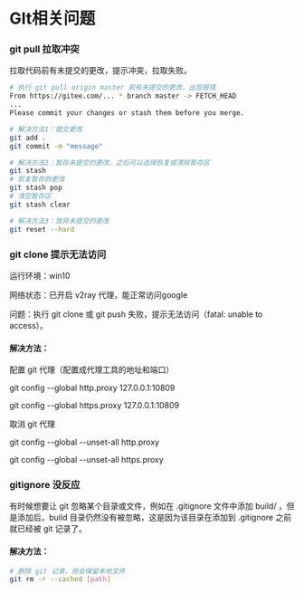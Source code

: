 # GIt相关问题

### git pull 拉取冲突

拉取代码前有未提交的更改，提示冲突，拉取失败。

```bash
# 执行 git pull origin master 前有未提交的更改，出现报错
From https://gitee.com/... * branch master -> FETCH_HEAD 
...
Please commit your changes or stash them before you merge.

# 解决方法1：提交更改
git add .
git commit -m "message"

# 解决方法2：暂存未提交的更改，之后可以选择恢复或清除暂存区
git stash
# 恢复暂存的更改
git stash pop
# 清空暂存区
git stash clear

# 解决方法3：放弃未提交的更改
git reset --hard
```

### git clone 提示无法访问

运行环境：win10

网络状态：已开启 v2ray 代理，能正常访问google

问题：执行 git clone 或 git push 失败，提示无法访问（fatal: unable to access）。

#### 解决方法：

配置 git 代理（配置成代理工具的地址和端口）

git config --global http.proxy 127.0.0.1:10809

git config --global https.proxy 127.0.0.1:10809

取消 git 代理

git config --global --unset-all http.proxy

git config --global --unset-all https.proxy

### gitignore 没反应

有时候想要让 git 忽略某个目录或文件，例如在 .gitignore 文件中添加 build/ ，但是添加后，build 目录仍然没有被忽略，这是因为该目录在添加到 .gitignore 之前就已经被 git 记录了。

#### 解决方法：

```bash
# 删除 git 记录，但会保留本地文件
git rm -r --cached [path]
```
